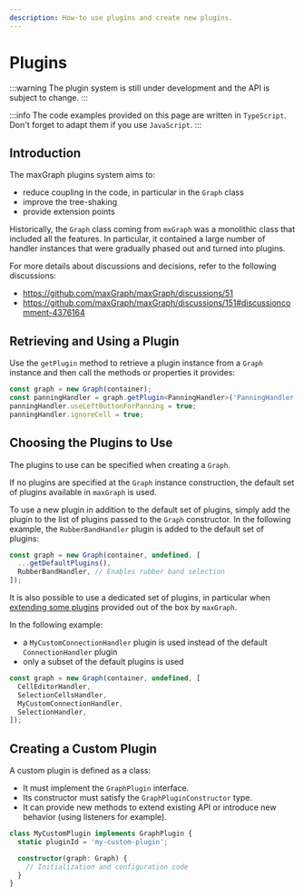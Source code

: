 ```yaml
---
description: How-to use plugins and create new plugins.
---
```


# Plugins

:::warning
The plugin system is still under development and the API is subject to change.
:::

:::info
The code examples provided on this page are written in `TypeScript`.
Don't forget to adapt them if you use `JavaScript`.
:::


## Introduction

The maxGraph plugins system aims to:
- reduce coupling in the code, in particular in the `Graph` class
- improve the tree-shaking
- provide extension points

Historically, the `Graph` class coming from `mxGraph` was a monolithic class that included all the features.
In particular, it contained a large number of handler instances that were gradually phased out and turned into plugins.

For more details about discussions and decisions, refer to the following discussions:
- https://github.com/maxGraph/maxGraph/discussions/51
- https://github.com/maxGraph/maxGraph/discussions/151#discussioncomment-4376164


## Retrieving and Using a Plugin

Use the `getPlugin` method to retrieve a plugin instance from a `Graph` instance and then call the methods or properties it provides:

```typescript
const graph = new Graph(container);
const panningHandler = graph.getPlugin<PanningHandler>('PanningHandler');
panningHandler.useLeftButtonForPanning = true;
panningHandler.ignoreCell = true;
```


## Choosing the Plugins to Use

The plugins to use can be specified when creating a `Graph`.

If no plugins are specified at the `Graph` instance construction, the default set of plugins available in `maxGraph` is used.

To use a new plugin in addition to the default set of plugins, simply add the plugin to the list of plugins passed to the `Graph` constructor.
In the following example, the `RubberBandHandler` plugin is added to the default set of plugins:

```javascript
const graph = new Graph(container, undefined, [
  ...getDefaultPlugins(),
  RubberBandHandler, // Enables rubber band selection
]);
```

It is also possible to use a dedicated set of plugins, in particular when [extending some plugins](#creating-a-custom-plugin) provided out of the box by `maxGraph`.

In the following example:
- a `MyCustomConnectionHandler` plugin is used instead of the default `ConnectionHandler` plugin
- only a subset of the default plugins is used

```javascript
const graph = new Graph(container, undefined, [
  CellEditorHandler,
  SelectionCellsHandler,
  MyCustomConnectionHandler,
  SelectionHandler,
]);
```

## Creating a Custom Plugin

A custom plugin is defined as a class:
- It must implement the `GraphPlugin` interface.
- Its constructor must satisfy the `GraphPluginConstructor` type.
- It can provide new methods to extend existing API or introduce new behavior (using listeners for example).


```typescript
class MyCustomPlugin implements GraphPlugin {
  static pluginId = 'my-custom-plugin';

  constructor(graph: Graph) {
    // Initialization and configuration code
  }
}
```
